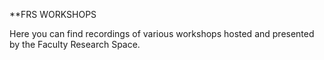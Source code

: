 **FRS WORKSHOPS

Here you can find recordings of various workshops hosted and presented by the Faculty Research Space.

